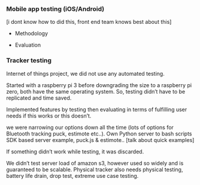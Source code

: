 ### Mobile app testing (iOS/Android) 

[i dont know how to did this, front end team knows best about this]

- Methodology

- Evaluation



### Tracker testing

Internet of things project, we did not use any automated testing.

Started with a raspberry pi 3 before downgrading the size to a raspberry pi zero, both have the same operating system. So, testing didn’t have to be replicated and time saved.

Implemented features by testing then evaluating in terms of fulfilling user needs if this works or this doesn’t. 

we were narrowing our options down all the time (lots of options for Bluetooth tracking puck, estimote etc..). Own Python server to bash scripts SDK based server example, puck.js & estimote.. [talk about quick examples]

If something didn’t work while testing, it was discarded.

We didn’t test server load of amazon s3, however used so widely and is guaranteed to be scalable.
Physical tracker also needs physical testing, battery life drain, drop test, extreme use case testing.